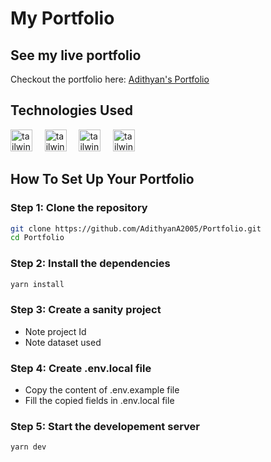 # My Portfolio

## See my live portfolio 
Checkout the portfolio here: 
[Adithyan's Portfolio](https://adithyana.vercel.app/)

## Technologies Used
<p>
  <!-- TailwindCSS-Icon -->
  <img title="TailwindCSS" src="https://cdn.jsdelivr.net/gh/devicons/devicon/icons/tailwindcss/tailwindcss-plain.svg" alt="tailwind" width="35" height="35" />        
  &nbsp; &nbsp;
  
  <!-- SanityCMS-Icon -->
  <img title="SanityCMS" src="https://cdn.sanity.io/images/mox5d2d0/production/ae854953d2afd728238f668b38b330b09b53bebe-225x225.png?w=2000&fit=max&auto=format" alt="tailwind" width="35" height="35" />     
  &nbsp; &nbsp;
  
  <!-- Typescript-Icon -->
  <img title="Typescript" src="https://cdn.sanity.io/images/mox5d2d0/production/064d3370723e1beba20cdc88da23e2441a8ce9f8-128x128.svg?w=2000&fit=max&auto=format" alt="tailwind" width="35" height="35" />     
  &nbsp; &nbsp;
  
  <!-- NextJS-Icon -->
  <img title="NextJS" src="https://cdn.sanity.io/images/mox5d2d0/production/d34c4e66d0cd2bd769127450888556bc2a096b60-128x128.svg?w=2000&fit=max&auto=format" alt="tailwind" width="35" height="35" />     
  &nbsp; &nbsp;
</p>


## How To Set Up Your Portfolio
### Step 1: Clone the repository
```bash
git clone https://github.com/AdithyanA2005/Portfolio.git
cd Portfolio
```

### Step 2: Install the dependencies
```bash
yarn install
```

### Step 3: Create a sanity project
- Note project Id
- Note dataset used

### Step 4: Create .env.local file
- Copy the content of .env.example file
- Fill the copied fields in .env.local file

### Step 5: Start the developement server
```bash
yarn dev
```
